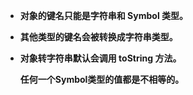 - **对象的键名只能是字符串和 Symbol 类型。**

- **其他类型的键名会被转换成字符串类型。**

- **对象转字符串默认会调用 toString 方法。**

  **任何一个Symbol类型的值都是不相等的。**

